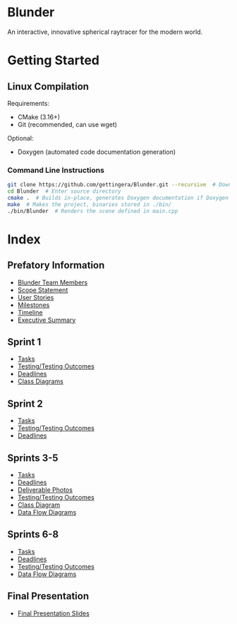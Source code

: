 # Blunder
An interactive, innovative spherical raytracer for the modern world.

# Getting Started
## Linux Compilation
Requirements:
- CMake (3.16+)
- Git (recommended, can use wget)

Optional:
- Doxygen (automated code documentation generation)

### Command Line Instructions
```sh
git clone https://github.com/gettingera/Blunder.git --recursive  # Downloads the repository and necessary submodules
cd Blunder  # Enter source directory
cmake .  # Builds in-place, generates Doxygen documentation if Doxygen is available on your sytem
make  # Makes the project, binaries stored in ./bin/
./bin/Blunder  # Renders the scene defined in main.cpp
```

# Index
## Prefatory Information
- [Blunder Team Members](https://github.com/gettingera/Blunder/blob/main/docs/members/README.md)
- [Scope Statement](https://github.com/gettingera/Blunder/blob/main/docs/scope/README.md)
- [User Stories](https://github.com/gettingera/Blunder/blob/main/docs/diagrams/user_stories/README.md)
- [Milestones](https://github.com/gettingera/Blunder/blob/main/docs/milestones/README.md)
- [Timeline](https://github.com/gettingera/Blunder/blob/main/docs/diagrams/timeline/README.md)
- [Executive Summary](https://github.com/gettingera/Blunder/blob/main/docs/executive-summary/README.md)

## Sprint 1
- [Tasks](https://github.com/gettingera/Blunder/blob/main/docs/sprint-one/sprint-one-tasks.md)
- [Testing/Testing Outcomes](https://github.com/gettingera/Blunder/blob/main/docs/sprint-one/sprint-one-testing.md)
- [Deadlines](https://github.com/gettingera/Blunder/blob/main/docs/sprint-one/sprint-one-deadlines.md)
- [Class Diagrams](https://github.com/gettingera/Blunder/blob/main/docs/diagrams/class_diagrams/README.md)

## Sprint 2
- [Tasks](https://github.com/gettingera/Blunder/blob/main/docs/sprint-two/sprint-two-tasks.md)
- [Testing/Testing Outcomes](https://github.com/gettingera/Blunder/blob/main/docs/sprint-two/sprint-two-testing.md)
- [Deadlines](https://github.com/gettingera/Blunder/blob/main/docs/sprint-two/sprint-two-deadlines.md)

## Sprints 3-5
- [Tasks](https://github.com/gettingera/Blunder/blob/main/docs/sprints_3_4_5/sprints_3_4_5_tasks.md)
- [Deadlines](https://github.com/gettingera/Blunder/blob/main/docs/sprints_3_4_5/sprints_3_4_5_deadlines.md)
- [Deliverable Photos](https://github.com/gettingera/Blunder/blob/main/docs/sprints_3_4_5/sprints_3_4_5_deliverable_photos.md)
- [Testing/Testing Outcomes](https://github.com/gettingera/Blunder/blob/main/docs/sprints_3_4_5/sprints_3_4_5_testing_and_testing_outcomes.md)
- [Class Diagram](https://github.com/gettingera/Blunder/blob/main/docs/sprints_3_4_5/sprints_3_4_5_class_diagram.md)
- [Data Flow Diagrams](https://github.com/gettingera/Blunder/blob/main/docs/sprints_3_4_5/sprints_3_4_5_dfds.md)

## Sprints 6-8
- [Tasks](https://github.com/gettingera/Blunder/blob/main/docs/sprints_6_7_8/sprints_6_7_8_tasks.md)
- [Deadlines](https://github.com/gettingera/Blunder/blob/main/docs/sprints_6_7_8/sprints_6_7_8_deadlines.md)
- [Testing/Testing Outcomes](https://github.com/gettingera/Blunder/blob/main/tests/test_results.md)
- [Data Flow Diagrams](https://github.com/gettingera/Blunder/blob/main/docs/sprints_3_4_5/sprints_3_4_5_dfds.md)

## Final Presentation
- [Final Presentation Slides](https://github.com/gettingera/Blunder/blob/main/docs/final_presentation/Blunder%20Final%20Presentation.pdf)
